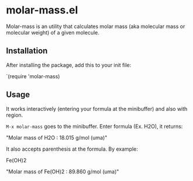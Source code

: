 # molar-mass.el

Molar-mass is an utility that calculates molar mass (aka molecular
mass or molecular weight) of a given molecule.

## Installation

After installing the package, add this to your init file:

`(require 'molar-mass)

## Usage

It works interactively (entering your formula at the minibuffer) and
also with region.

`M-x molar-mass` goes to the minibuffer. Enter formula (Ex. H2O), it
returns:

"Molar mass of H2O : 18.015 g/mol (uma)"

It also accepts parenthesis at the formula. By example:

Fe(OH)2

"Molar mass of Fe(OH)2 : 89.860 g/mol (uma)"
